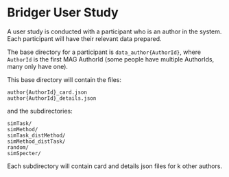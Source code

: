 # Bridger User Study

A user study is conducted with a participant who is an author in the system. Each participant will have their relevant data prepared.

The base directory for a participant is `data_author{AuthorId}`, where `AuthorId` is the first MAG AuthorId (some people have multiple AuthorIds, many only have one).

This base directory will contain the files:
```
author{AuthorId}_card.json
author{AuthorId}_details.json
```
and the subdirectories:
```
simTask/
simMethod/
simTask_distMethod/
simMethod_distTask/
random/
simSpecter/
```

Each subdirectory will contain card and details json files for k other authors.